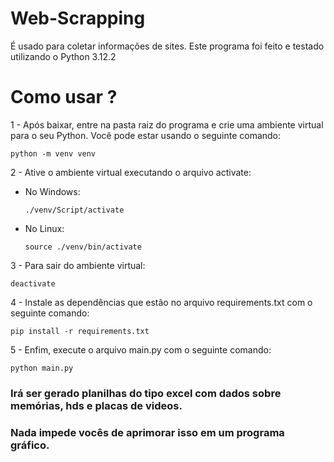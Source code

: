 # Web-Scrapping
É usado para coletar informações de sites. Este programa foi feito e testado utilizando o Python 3.12.2

# Como usar ?

1 - Após baixar, entre na pasta raiz do programa e crie uma ambiente virtual para o seu Python. Você pode estar usando o seguinte comando:

    python -m venv venv

2 - Ative o ambiente virtual executando o arquivo activate:

* No Windows:

      ./venv/Script/activate
  
* No Linux:

      source ./venv/bin/activate

3 - Para sair do ambiente virtual:

    deactivate


4 - Instale as dependências que estão no arquivo requirements.txt com o seguinte comando:

    pip install -r requirements.txt

5 - Enfim, execute o arquivo main.py com o seguinte comando:

    python main.py

### Irá ser gerado planilhas do tipo excel com dados sobre memórias, hds e placas de videos. 

### Nada impede vocês de aprimorar isso em um programa gráfico.
